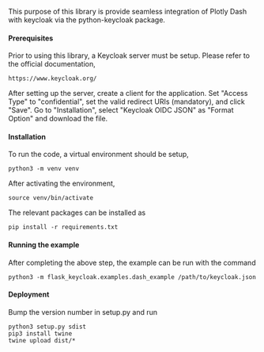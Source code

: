 This purpose of this library is provide seamless integration of Plotly Dash with keycloak via the python-keycloak package.

#### Prerequisites

Prior to using this library, a Keycloak server must be setup. Please refer to the official documentation,

    https://www.keycloak.org/

After setting up the server, create a client for the application. Set "Access Type" to "confidential", set the valid redirect URIs (mandatory), and click "Save". Go to "Installation", select "Keycloak OIDC JSON" as "Format Option" and download the file.

#### Installation

To run the code, a virtual environment should be setup,

    python3 -m venv venv
    
After activating the environment,

    source venv/bin/activate
    
The relevant packages can be installed as

    pip install -r requirements.txt

#### Running the example

After completing the above step, the example can be run with the command

    python3 -m flask_keycloak.examples.dash_example /path/to/keycloak.json 

#### Deployment

Bump the version number in setup.py and run

    python3 setup.py sdist
    pip3 install twine
    twine upload dist/*
